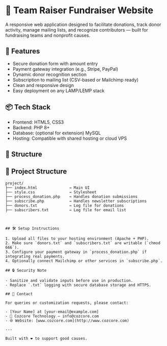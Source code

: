 # 🌟 Team Raiser Fundraiser Website

A responsive web application designed to facilitate donations, track donor activity, manage mailing lists, and recognize contributors — built for fundraising teams and nonprofit causes.

## 🚀 Features

- Secure donation form with amount entry  
- Payment gateway integration (e.g., Stripe, PayPal)  
- Dynamic donor recognition section  
- Subscription to mailing list (CSV-based or Mailchimp ready)  
- Clean and responsive design  
- Easy deployment on any LAMP/LEMP stack  

## 📦 Tech Stack

- Frontend: HTML5, CSS3  
- Backend: PHP 8+  
- Database: (optional for extension) MySQL  
- Hosting: Compatible with shared hosting or cloud VPS  

## 📁 Structure

## 📁 Project Structure

```plaintext
project/
├── index.html              → Main UI
├── style.css               → Stylesheet
├── process_donation.php    → Handles donation submissions
├── subscribe.php           → Handles newsletter subscriptions
├── donors.txt              → Log file for donations
├── subscribers.txt         → Log file for email list



## 🛠 Setup Instructions

1. Upload all files to your hosting environment (Apache + PHP).
2. Make sure `donors.txt` and `subscribers.txt` are writable (`chmod 666`).
3. Configure your payment gateway in `process_donation.php` if integrating real payments.
4. Optionally connect Mailchimp or other services in `subscribe.php`.

## 🔒 Security Note

- Sanitize and validate inputs before use in production.
- Replace `.txt` logging with secure database storage and HTTPS.

## 📧 Contact

For queries or customization requests, please contact:

- [Your Name] at [your-email@example.com]  
- 📧 Cozcore Technology — info@cozcore.com  
- 🌐 Website: [www.cozcore.com](http://www.cozcore.com)

---

Built with ❤️ to support good causes.

